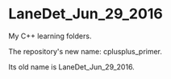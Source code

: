 # LaneDet_Jun_29_2016

My C++ learning folders.

The repository's new name: cplusplus_primer.

Its old name is LaneDet_Jun_29_2016.
